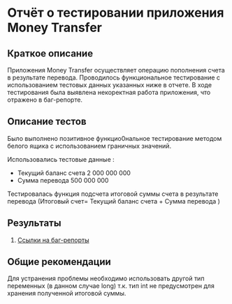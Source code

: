 # Отчёт о тестировании приложения Money Transfer
## Краткое описание

Приложения Money Transfer осуществляет операцию пополнения счета в результате перевода. Проводилось функциональное тестирование с использованием тестовых данных указанных ниже в отчете. В ходе тестирования была выявлена некоректная работа приложения, что отражено в баг-репорте.    

## Описание тестов
Было выполнено позитивное функцио0нальное тестирование методом белого ящика с использованием граничных значений.

Использовались тестовые данные :
* Текущий баланс счета 2 000 000 000
* Сумма перевода 500 000 000

Тестировалась функция подсчета итоговой суммы счета в результате перевода (Итоговый счет= Текущий баланс счета + Сумма перевода  )

## Результаты

1. [Ссылки на баг-репорты](https://github.com/leonnika/qajava-hw-2.1/issues/1)
## Общие рекомендации

Для устранения проблемы необходимо использовать другой тип переменных (в данном случае long) т.к. тип int не предусмотрен для хранения полученной итоговой суммы.

